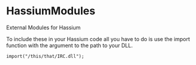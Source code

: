 # HassiumModules

External Modules for Hassium

To include these in your Hassium code all you have to do is use
the import function with the argument to the path to your DLL.

```
import("/this/that/IRC.dll");
```
